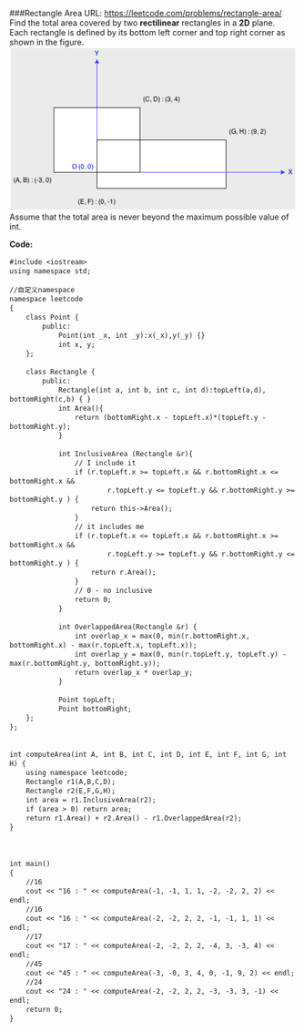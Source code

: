 ###Rectangle Area
URL: https://leetcode.com/problems/rectangle-area/</br>
Find the total area covered by two __rectilinear__ rectangles in a __2D__ plane.</br>
Each rectangle is defined by its bottom left corner and top right corner as shown in the figure.</br>
![img](rectanglearea.png)</br>
Assume that the total area is never beyond the maximum possible value of int.

__Code:__

	#include <iostream>
	using namespace std;

	//自定义namespace
	namespace leetcode 
	{
	    class Point {
	        public:
	            Point(int _x, int _y):x(_x),y(_y) {}
	            int x, y;
	    };

	    class Rectangle {
	        public:
	            Rectangle(int a, int b, int c, int d):topLeft(a,d), bottomRight(c,b) { }
	            int Area(){
	                return (bottomRight.x - topLeft.x)*(topLeft.y - bottomRight.y); 
	            }

	            int InclusiveArea (Rectangle &r){
	                // I include it
	                if (r.topLeft.x >= topLeft.x && r.bottomRight.x <= bottomRight.x &&
	                        r.topLeft.y <= topLeft.y && r.bottomRight.y >= bottomRight.y ) {
	                    return this->Area();
	                }
	                // it includes me
	                if (r.topLeft.x <= topLeft.x && r.bottomRight.x >= bottomRight.x &&
	                        r.topLeft.y >= topLeft.y && r.bottomRight.y <= bottomRight.y ) {
	                    return r.Area();
	                }
	                // 0 - no inclusive
	                return 0;
	            }

	            int OverlappedArea(Rectangle &r) {
	                int overlap_x = max(0, min(r.bottomRight.x, bottomRight.x) - max(r.topLeft.x, topLeft.x));
	                int overlap_y = max(0, min(r.topLeft.y, topLeft.y) - max(r.bottomRight.y, bottomRight.y));
	                return overlap_x * overlap_y;
	            }

	            Point topLeft;
	            Point bottomRight;
	    };
	};


	int computeArea(int A, int B, int C, int D, int E, int F, int G, int H) {
	    using namespace leetcode;
	    Rectangle r1(A,B,C,D);
	    Rectangle r2(E,F,G,H);
	    int area = r1.InclusiveArea(r2);
	    if (area > 0) return area;
	    return r1.Area() + r2.Area() - r1.OverlappedArea(r2);
	}



	int main() 
	{
	    //16
	    cout << "16 : " << computeArea(-1, -1, 1, 1, -2, -2, 2, 2) << endl;
	    //16
	    cout << "16 : " << computeArea(-2, -2, 2, 2, -1, -1, 1, 1) << endl;
	    //17
	    cout << "17 : " << computeArea(-2, -2, 2, 2, -4, 3, -3, 4) << endl;
	    //45
	    cout << "45 : " << computeArea(-3, -0, 3, 4, 0, -1, 9, 2) << endl;
	    //24
	    cout << "24 : " << computeArea(-2, -2, 2, 2, -3, -3, 3, -1) << endl;
	    return 0;
	}
